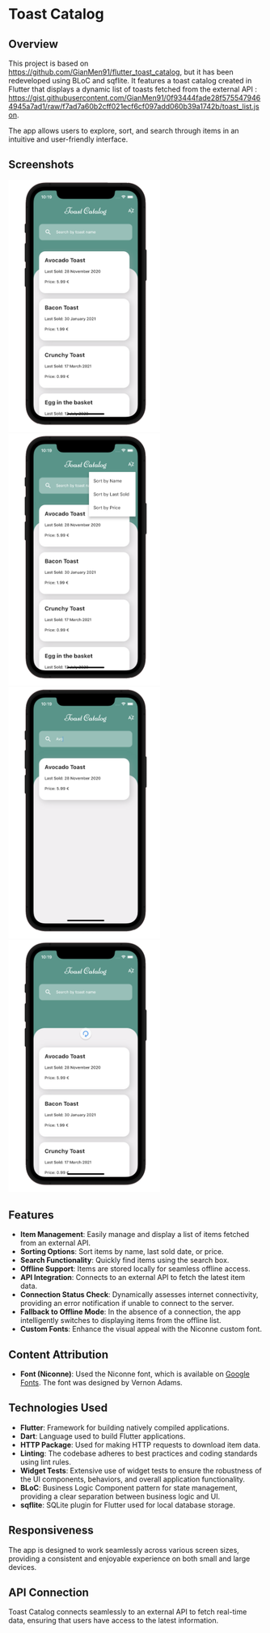# Toast Catalog

## Overview

This project is based on https://github.com/GianMen91/flutter_toast_catalog, but it has been redeveloped using BLoC and sqflite.
It features a toast catalog created in Flutter that displays a dynamic list of toasts fetched from the external API :
https://gist.githubusercontent.com/GianMen91/0f93444fade28f5755479464945a7ad1/raw/f7ad7a60b2cff021ecf6cf097add060b39a1742b/toast_list.json.

The app allows users to explore, sort, and search through items in an intuitive and user-friendly interface.

## Screenshots

<img src="img/img-1.png" width=300 /> <img src="img/img-2.png" width=300 /> 
<img src="img/img-3.png" width=300 /> <img src="img/img-4.png" width=300 /> 

## Features

- **Item Management**: Easily manage and display a list of items fetched from an external API.
- **Sorting Options**: Sort items by name, last sold date, or price.
- **Search Functionality**: Quickly find items using the search box.
- **Offline Support**: Items are stored locally for seamless offline access.
- **API Integration**: Connects to an external API to fetch the latest item data.
- **Connection Status Check**: Dynamically assesses internet connectivity, providing an error notification if unable to connect to the server.
- **Fallback to Offline Mode**: In the absence of a connection, the app intelligently switches to displaying items from the offline list.
- **Custom Fonts**: Enhance the visual appeal with the Niconne custom font.

## Content Attribution

- **Font (Niconne)**: Used the Niconne font, which is available on [Google Fonts](https://fonts.google.com/specimen/Niconne?preview.text=Good%20morning&query=Vernon+Adams&classification=Handwriting). The font was designed by Vernon Adams.

## Technologies Used
- **Flutter**: Framework for building natively compiled applications.
- **Dart**: Language used to build Flutter applications.
- **HTTP Package**: Used for making HTTP requests to download item data.
- **Linting**: The codebase adheres to best practices and coding standards using lint rules.
- **Widget Tests**: Extensive use of widget tests to ensure the robustness of the UI components, behaviors, and overall application functionality.
- **BLoC**: Business Logic Component pattern for state management, providing a clear separation between business logic and UI.
- **sqflite**: SQLite plugin for Flutter used for local database storage.

## Responsiveness

The app is designed to work seamlessly across various screen sizes, providing a consistent and enjoyable experience on both small and large devices.

## API Connection
Toast Catalog connects seamlessly to an external API to fetch real-time data, ensuring that users have access to the latest information.

